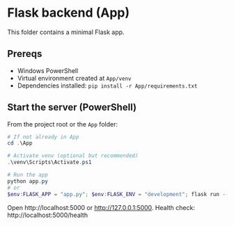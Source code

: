 # Flask backend (App)

This folder contains a minimal Flask app.

## Prereqs
- Windows PowerShell
- Virtual environment created at `App/venv`
- Dependencies installed: `pip install -r App/requirements.txt`

## Start the server (PowerShell)
From the project root or the `App` folder:

```powershell
# If not already in App
cd .\App

# Activate venv (optional but recommended)
.\venv\Scripts\Activate.ps1

# Run the app
python app.py
# or
$env:FLASK_APP = "app.py"; $env:FLASK_ENV = "development"; flask run --host 0.0.0.0 --port 5000
```

Open http://localhost:5000 or http://127.0.0.1:5000. Health check: http://localhost:5000/health
